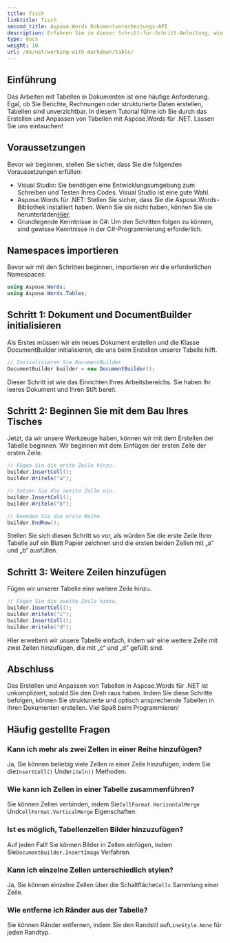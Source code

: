 ```yaml
---
title: Tisch
linktitle: Tisch
second_title: Aspose.Words Dokumentverarbeitungs-API
description: Erfahren Sie in dieser Schritt-für-Schritt-Anleitung, wie Sie Tabellen in Aspose.Words für .NET erstellen und anpassen. Perfekt zum Erstellen strukturierter und optisch ansprechender Dokumente.
type: docs
weight: 10
url: /de/net/working-with-markdown/table/
---
```

## Einführung

Das Arbeiten mit Tabellen in Dokumenten ist eine häufige Anforderung. Egal, ob Sie Berichte, Rechnungen oder strukturierte Daten erstellen, Tabellen sind unverzichtbar. In diesem Tutorial führe ich Sie durch das Erstellen und Anpassen von Tabellen mit Aspose.Words für .NET. Lassen Sie uns eintauchen!

## Voraussetzungen

Bevor wir beginnen, stellen Sie sicher, dass Sie die folgenden Voraussetzungen erfüllen:

- Visual Studio: Sie benötigen eine Entwicklungsumgebung zum Schreiben und Testen Ihres Codes. Visual Studio ist eine gute Wahl.
-  Aspose.Words für .NET: Stellen Sie sicher, dass Sie die Aspose.Words-Bibliothek installiert haben. Wenn Sie sie nicht haben, können Sie sie herunterladen[Hier](https://releases.aspose.com/words/net/).
- Grundlegende Kenntnisse in C#: Um den Schritten folgen zu können, sind gewisse Kenntnisse in der C#-Programmierung erforderlich.

## Namespaces importieren

Bevor wir mit den Schritten beginnen, importieren wir die erforderlichen Namespaces:

```csharp
using Aspose.Words;
using Aspose.Words.Tables;
```

## Schritt 1: Dokument und DocumentBuilder initialisieren

Als Erstes müssen wir ein neues Dokument erstellen und die Klasse DocumentBuilder initialisieren, die uns beim Erstellen unserer Tabelle hilft.

```csharp
// Initialisieren Sie DocumentBuilder.
DocumentBuilder builder = new DocumentBuilder();
```

Dieser Schritt ist wie das Einrichten Ihres Arbeitsbereichs. Sie haben Ihr leeres Dokument und Ihren Stift bereit.

## Schritt 2: Beginnen Sie mit dem Bau Ihres Tisches

Jetzt, da wir unsere Werkzeuge haben, können wir mit dem Erstellen der Tabelle beginnen. Wir beginnen mit dem Einfügen der ersten Zelle der ersten Zeile.

```csharp
// Fügen Sie die erste Zeile hinzu.
builder.InsertCell();
builder.Writeln("a");

// Setzen Sie die zweite Zelle ein.
builder.InsertCell();
builder.Writeln("b");

// Beenden Sie die erste Reihe.
builder.EndRow();
```

Stellen Sie sich diesen Schritt so vor, als würden Sie die erste Zeile Ihrer Tabelle auf ein Blatt Papier zeichnen und die ersten beiden Zellen mit „a“ und „b“ ausfüllen.

## Schritt 3: Weitere Zeilen hinzufügen

Fügen wir unserer Tabelle eine weitere Zeile hinzu.

```csharp
// Fügen Sie die zweite Zeile hinzu.
builder.InsertCell();
builder.Writeln("c");
builder.InsertCell();
builder.Writeln("d");
```

Hier erweitern wir unsere Tabelle einfach, indem wir eine weitere Zeile mit zwei Zellen hinzufügen, die mit „c“ und „d“ gefüllt sind.

## Abschluss

Das Erstellen und Anpassen von Tabellen in Aspose.Words für .NET ist unkompliziert, sobald Sie den Dreh raus haben. Indem Sie diese Schritte befolgen, können Sie strukturierte und optisch ansprechende Tabellen in Ihren Dokumenten erstellen. Viel Spaß beim Programmieren!

## Häufig gestellte Fragen

### Kann ich mehr als zwei Zellen in einer Reihe hinzufügen?
 Ja, Sie können beliebig viele Zellen in einer Zeile hinzufügen, indem Sie die`InsertCell()` Und`Writeln()` Methoden.

### Wie kann ich Zellen in einer Tabelle zusammenführen?
 Sie können Zellen verbinden, indem Sie`CellFormat.HorizontalMerge` Und`CellFormat.VerticalMerge` Eigenschaften.

### Ist es möglich, Tabellenzellen Bilder hinzuzufügen?
 Auf jeden Fall! Sie können Bilder in Zellen einfügen, indem Sie`DocumentBuilder.InsertImage` Verfahren.

### Kann ich einzelne Zellen unterschiedlich stylen?
 Ja, Sie können einzelne Zellen über die Schaltfläche`Cells` Sammlung einer Zeile.

### Wie entferne ich Ränder aus der Tabelle?
 Sie können Ränder entfernen, indem Sie den Randstil auf`LineStyle.None` für jeden Randtyp.